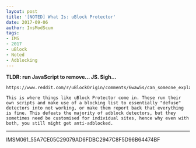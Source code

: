 ```yaml
---
layout: post
title: '[NOTED] What Is: uBlock Protector'
date: 2017-09-06
author: InsModScum
tags:
- IMS
- 2017
- uBlock
- Noted
- Adblocking
---
```


**TLDR: run JavaScript to remove... JS. Sigh...**

~~~
https://www.reddit.com/r/uBlockOrigin/comments/6waw5s/can_someone_explain_to_me_what_ublock_protector/

This is where things like uBlock Protector come in. These run their own scripts and make use of a blocking list to essentially "defuse" detectors into not working, or make them report back that everything is fine. This defeats the majority of adblock detectors, but they sometimes need be customised for individual sites, hence why even with both, you still might get anti-adblocked.
~~~

---

IMSM061_55A7CE05C29079AD6FDBC2947C8F5D96B64474BF